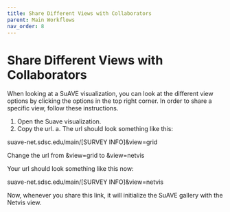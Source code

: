 ```yaml
---
title: Share Different Views with Collaborators
parent: Main Workflows
nav_order: 8
---
```


# Share Different Views with Collaborators

When looking at a SuAVE visualization, you can look at the different view options by clicking the options in the top right corner. In order to share a specific view, follow these instructions.

1. Open the Suave visualization.
2. Copy the url.
  a. The url should look something like this:

suave-net.sdsc.edu/main/[SURVEY INFO]&view=grid

Change the url from &view=grid to &view=netvis

Your url should look something like this now:

suave-net.sdsc.edu/main/[SURVEY INFO]&view=netvis

Now, whenever you share this link, it will initialize the SuAVE gallery with the Netvis view.
